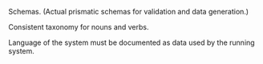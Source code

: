 Schemas.
(Actual prismatic schemas for validation and data generation.)

Consistent taxonomy for nouns and verbs.

Language of the system must be documented as data used by the running
system.
